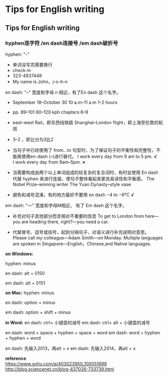 # Tips for English writing


## Tips for English writing

### hyphen连字符 /en dash连接号 /em dash破折号
hyphen: "-"
- 单词没写完需要换行
- check-in
- 323-4837448
- My name is John，j-o-h-n

en dash: "–" 宽度和字母 n 相近，有了En dash 这个名字。
- September 18–October 30
  10 a.m–11 a.m
  1–2 hours
  
- pp. 89–101
  80–120 kph
  chapters 6–9
  
- east–west Rail，即东西线铁路
  Shanghai–London flight，即上海至伦敦的航班
  
- 3–2 ，即比分为3比2
  
- 当句子中已经使用了 from…to 句型时，为了保证句子的平衡性和完整性，不能再使用en-dash (–)进行替代。
  I work every day from 9 am to 5 pm. **√**  
  I work every day from 9am–5pm. **×**
  
- 当需要构成由两个以上单词组成的较复杂的复合词时，有时会使用 En dash 代替 hyphen 来进行连接，使句子整体看起来更具易读性和平衡感。
  The Nobel Prize–winning writer
  The Yuan Dynasty–style vase
- 避免和减号混淆，有的地方最好不要用 en dash
  −4 to −6°C **√**
  

em dash: "—" 宽度和字母M相近， 有了 Em dash 这个名字。
- 补充对句子其他部分而言相对不重要的信息
  To get to London from here—you are heading there, right?—you need a car.
  
- 代替冒号、逗号或括号，起到分隔句子、对语义进行补充说明对意思。
  Please call my colleague—Adam Smith—on Monday.
  Multiple languages are spoken in Singapore—English，Chinese,and Native languages.

**on Windows:**

hyphen: minus

en dash: alt + 0150 

em dash: alt + 0151

**on Mac:**
hyphen: minus

en dash: option + minus

em dash: option + shift + minus

**in Word:**
en dash: ctrl+ 小键盘的减号
em dash: ctrl+ alt + 小键盘的减号

en dash: word + space + hyphen + space + word
em dash: word + hyphen + hyphen + word

en dash: 先输入2013，再alt + x
em dash: 先输入2014，再alt + x

**reference**  
https://www.sohu.com/a/403023950_100051699  
http://blog.sciencenet.cn/blog-437026-733739.html  
